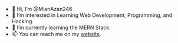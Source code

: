 - 👋 Hi, I’m @MianAzan246
- 👀 I’m interested in Learning Web Development, Programming, and Hacking.
- 🌱 I’m currently learning the MERN Stack.
- 📫 You can reach me on my [website](https://mianazan.com).
